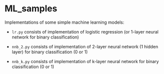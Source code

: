# ML_samples
Implementations of some simple machine learning models:

- `lr.py` consists of implementation of logistic regression (or 1-layer neural network for binary classification)

- `nnb_2.py` consists of implementation of 2-layer neural network (1 hidden layer) for binary classification (0 or 1)

- `nnb_k.py` consists of implementation of k-layer neural network for binary classification (0 or 1)